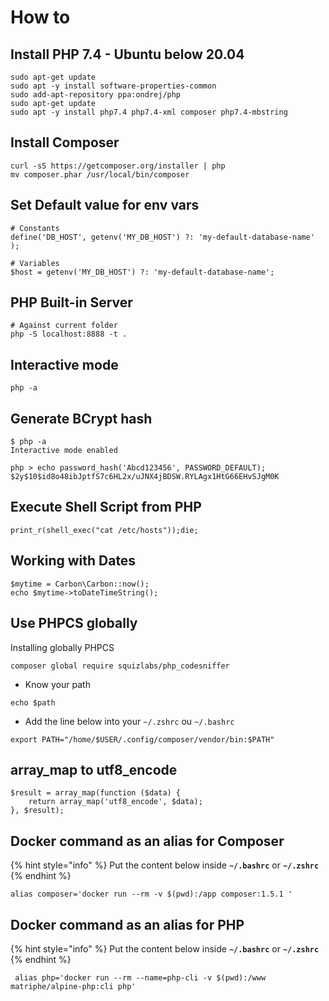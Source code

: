 # How to

## Install PHP 7.4 - Ubuntu below 20.04

```text
sudo apt-get update
sudo apt -y install software-properties-common
sudo add-apt-repository ppa:ondrej/php
sudo apt-get update
sudo apt -y install php7.4 php7.4-xml composer php7.4-mbstring
```

## Install Composer

```text
curl -sS https://getcomposer.org/installer | php
mv composer.phar /usr/local/bin/composer
```

## Set Default value for env vars

```text
# Constants
define('DB_HOST', getenv('MY_DB_HOST') ?: 'my-default-database-name' );

# Variables
$host = getenv('MY_DB_HOST') ?: 'my-default-database-name';
```

## PHP Built-in Server

```text
# Against current folder
php -S localhost:8888 -t .
```

## Interactive mode

```text
php -a
```

## Generate BCrypt hash

```text
$ php -a
Interactive mode enabled

php > echo password_hash('Abcd123456', PASSWORD_DEFAULT);
$2y$10$id8o48ibJptfS7c6HL2x/uJNX4jBDSW.RYLAgx1HtG66EHvSJgM0K

```

## Execute Shell Script from PHP

```text
print_r(shell_exec("cat /etc/hosts"));die;
```

## Working with Dates

```text
$mytime = Carbon\Carbon::now();
echo $mytime->toDateTimeString();
```

## Use PHPCS globally

Installing globally PHPCS

```text
composer global require squizlabs/php_codesniffer
```

* Know your path

```text
echo $path
```

* Add the line below into your `~/.zshrc` ou `~/.bashrc`

```text
export PATH="/home/$USER/.config/composer/vendor/bin:$PATH"
```

## array\_map to utf8\_encode

```text
$result = array_map(function ($data) {
    return array_map('utf8_encode', $data);
}, $result);
```

## Docker command as an alias for Composer

{% hint style="info" %}
Put the content below inside **`~/.bashrc`** or **`~/.zshrc`**
{% endhint %}

```text
alias composer='docker run --rm -v $(pwd):/app composer:1.5.1 '
```

## Docker command as an alias for PHP

{% hint style="info" %}
Put the content below inside **`~/.bashrc`** or **`~/.zshrc`**
{% endhint %}

```text
 alias php='docker run --rm --name=php-cli -v $(pwd):/www matriphe/alpine-php:cli php'
```

